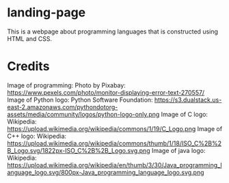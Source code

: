 # landing-page

This is a webpage about programming languages that is constructed using HTML and CSS.

# Credits
Image of programming: Photo by Pixabay: https://www.pexels.com/photo/monitor-displaying-error-text-270557/
Image of Python logo: Python Software Foundation: https://s3.dualstack.us-east-2.amazonaws.com/pythondotorg-assets/media/community/logos/python-logo-only.png
Image of C logo: Wikipedia: https://upload.wikimedia.org/wikipedia/commons/1/19/C_Logo.png
Image of C++ logo: Wikipedia: https://upload.wikimedia.org/wikipedia/commons/thumb/1/18/ISO_C%2B%2B_Logo.svg/1822px-ISO_C%2B%2B_Logo.svg.png
Image of java logo: Wikipedia: https://upload.wikimedia.org/wikipedia/en/thumb/3/30/Java_programming_language_logo.svg/800px-Java_programming_language_logo.svg.png